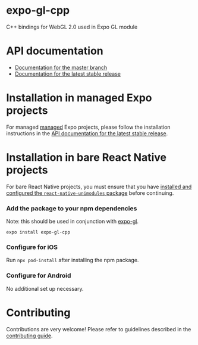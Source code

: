 # expo-gl-cpp

C++ bindings for WebGL 2.0 used in Expo GL module

# API documentation

- [Documentation for the master branch](https://github.com/expo/expo/blob/master/docs/pages/versions/unversioned/sdk/gl-view.md)
- [Documentation for the latest stable release](https://docs.expo.io/versions/latest/sdk/gl-view/)

# Installation in managed Expo projects

For managed [managed](https://docs.expo.io/versions/latest/introduction/managed-vs-bare/) Expo projects, please follow the installation instructions in the [API documentation for the latest stable release](https://docs.expo.io/versions/latest/sdk/gl-view/).

# Installation in bare React Native projects

For bare React Native projects, you must ensure that you have [installed and configured the `react-native-unimodules` package](https://github.com/expo/expo/tree/master/packages/react-native-unimodules) before continuing.

### Add the package to your npm dependencies

Note: this should be used in conjunction with [expo-gl](https://github.com/expo/expo/tree/master/packages/expo-gl).

```
expo install expo-gl-cpp
```

### Configure for iOS

Run `npx pod-install` after installing the npm package.

### Configure for Android

No additional set up necessary.

# Contributing

Contributions are very welcome! Please refer to guidelines described in the [contributing guide](https://github.com/expo/expo#contributing).
